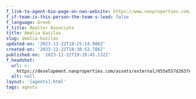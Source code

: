 ```yaml
---
f_link-to-agent-bio-page-on-nan-website: https://www.nanproperties.com/agents/73811-amalia-kazilas
f_if-team-is-this-person-the-team-s-lead: false
f_language: Greek
f_title: Realtor Associate
title: Amalia Kazilas
slug: amalia-kazilas
updated-on: '2023-11-22T19:25:14.906Z'
created-on: '2023-11-22T18:38:52.786Z'
published-on: '2023-11-22T19:28:45.132Z'
f_headshot:
  url: >-
    https://development.nanproperties.com/assets/external/655e557d2637ef4cc5b6bd45_ad5f5a59114eaa29cd94d3df28483aa4.webp
  alt: null
layout: '[agents].html'
tags: agents
---
```



